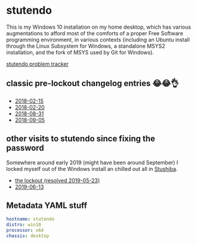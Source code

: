 # stutendo

This is my Windows 10 installation on my home desktop, which has various augmentations to afford most of the comforts of a proper Free Software programming environment, in various contexts (including an Ubuntu install through the Linux Subsystem for Windows, a standalone MSYS2 installation, and the fork of MSYS used by Git for Windows).

[stutendo problem tracker](0wdkd-41e31-4n8wp-q83tg-6vj8w)

## classic pre-lockout changelog entries :joy::joy::ok_hand:

- [2018-02-15](gyg9c-j6nse-468dq-vx0p4-knbm0)
- [2018-02-20](fn1x2-2ns3s-y4a9f-pnwv5-pa046)
- [2018-08-31](7zn93-z5fx6-v59gw-zepdq-7ndrv)
- [2018-09-05](tj1yx-5m3t1-8yaj4-wgf6j-cy1mp)

## other visits to stutendo since fixing the password

Somewhere around early 2019 (might have been around September) I locked myself out of the Windows install an chilled out all in [Stushiba](c2txf-hdscr-t99xp-4jrjj-beh02).

- [the lockout (resolved 2019-05-23)](wwmc3-fx3ns-rn94g-g1ae4-75d5m)
- [2019-06-13](gnhka-hp3c5-mm91z-339q7-y1hdg)

## Metadata YAML stuff

```yaml
hostname: stutendo
distro: win10
processor: x64
chassis: desktop
```
